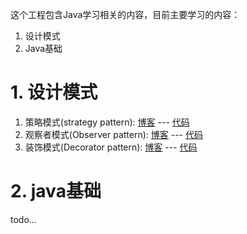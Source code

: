 这个工程包含Java学习相关的内容，目前主要学习的内容：
1. 设计模式
2. Java基础


# 1. 设计模式
1. 策略模式(strategy pattern): [博客](https://bruceeezhao.github.io/2020/10/14/%E8%AE%BE%E8%AE%A1%E6%A8%A1%E5%BC%8F%E5%AD%A6%E4%B9%A0%E4%B9%8B-01%E7%AD%96%E7%95%A5%E6%A8%A1%E5%BC%8F/) --- [代码](https://github.com/bruceEeZhao/JavaLearn/tree/master/designPatterns/src/strategy)
2. 观察者模式(Observer pattern): [博客](https://bruceeezhao.github.io/2020/10/16/%E8%AE%BE%E8%AE%A1%E6%A8%A1%E5%BC%8F%E5%AD%A6%E4%B9%A0%E4%B9%8B-02ObserverPattern/) --- [代码](https://github.com/bruceEeZhao/JavaLearn/tree/master/designPatterns/src/observer)
3. 装饰模式(Decorator pattern): [博客](https://bruceeezhao.github.io/2020/10/28/%E8%AE%BE%E8%AE%A1%E6%A8%A1%E5%BC%8F%E5%AD%A6%E4%B9%A0%E4%B9%8B-03%E8%A3%85%E9%A5%B0%E6%A8%A1%E5%BC%8F/) --- [代码](https://github.com/bruceEeZhao/JavaLearn/tree/master/designPatterns/src/decorator)

# 2. java基础
todo...